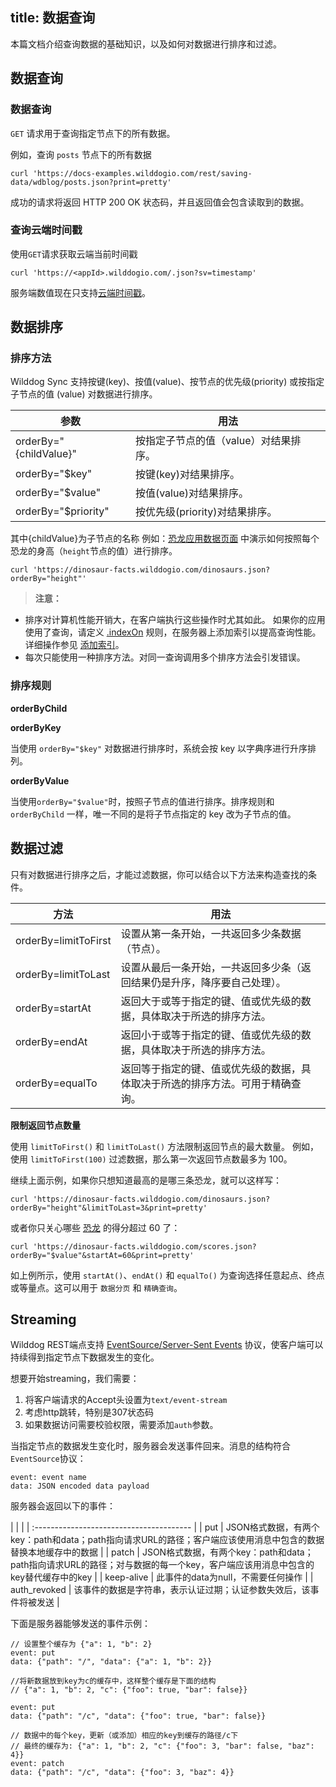 title:  数据查询
---

本篇文档介绍查询数据的基础知识，以及如何对数据进行排序和过滤。

## 数据查询

### 数据查询

`GET` 请求用于查询指定节点下的所有数据。

例如，查询 `posts` 节点下的所有数据
```
curl 'https://docs-examples.wilddogio.com/rest/saving-data/wdblog/posts.json?print=pretty'
```

成功的请求将返回 HTTP 200 OK 状态码，并且返回值会包含读取到的数据。

### 查询云端时间戳

使用`GET`请求获取云端当前时间戳

```
curl 'https://<appId>.wilddogio.com/.json?sv=timestamp'

```

服务端数值现在只支持[云端时间戳](http://baike.baidu.com/link?url=VQMFk3ej6ORZFtAhKYF5P6ow_p1XqZ5RgzFHNQFJNgc5U_DCT4nH6MVXkIvSmvO5gLP5DrB7ZsrnZc-2cT5bHa)。

## 数据排序


### 排序方法

Wilddog Sync 支持按键(key)、按值(value)、按节点的优先级(priority) 或按指定子节点的值 (value) 对数据进行排序。

参数 | 用法
----  | ----
orderBy="{childValue}" | 按指定子节点的值（value）对结果排序。
orderBy="$key" | 按键(key)对结果排序。
orderBy="$value" | 按值(value)对结果排序。
orderBy="$priority" | 按优先级(priority)对结果排序。

其中{childValue}为子节点的名称
例如：[恐龙应用数据页面](https://dinosaur-facts.wilddogio.com) 中演示如何按照每个恐龙的身高（`height`节点的值）进行排序。

```
curl 'https://dinosaur-facts.wilddogio.com/dinosaurs.json?orderBy="height"'
```



>**注意：**  
- 排序对计算机性能开销大，在客户端执行这些操作时尤其如此。 如果你的应用使用了查询，请定义 [.indexOn](/api/sync/rule.html#indexOn) 规则，在服务器上添加索引以提高查询性能。详细操作参见 [添加索引](/guide/sync/rules/guide.html#数据索引)。
- 每次只能使用一种排序方法。对同一查询调用多个排序方法会引发错误。

### 排序规则

**orderByChild**

**orderByKey**

当使用 `orderBy="$key"` 对数据进行排序时，系统会按 key 以字典序进行升序排列。

**orderByValue**

当使用`orderBy="$value"`时，按照子节点的值进行排序。排序规则和 `orderByChild` 一样，唯一不同的是将子节点指定的 key 改为子节点的值。


## 数据过滤

只有对数据进行排序之后，才能过滤数据，你可以结合以下方法来构造查找的条件。

方法 | 用法
---- | ----
orderBy=limitToFirst | 设置从第一条开始，一共返回多少条数据（节点）。
orderBy=limitToLast | 设置从最后一条开始，一共返回多少条（返回结果仍是升序，降序要自己处理）。
orderBy=startAt | 返回大于或等于指定的键、值或优先级的数据，具体取决于所选的排序方法。
orderBy=endAt | 返回小于或等于指定的键、值或优先级的数据，具体取决于所选的排序方法。
orderBy=equalTo | 返回等于指定的键、值或优先级的数据，具体取决于所选的排序方法。可用于精确查询。

**限制返回节点数量**

使用 `limitToFirst()` 和 `limitToLast()` 方法限制返回节点的最大数量。 例如，使用 `limitToFirst(100)` 过滤数据，那么第一次返回节点数最多为 100。

继续上面示例，如果你只想知道最高的是哪三条恐龙，就可以这样写：

```
curl 'https://dinosaur-facts.wilddogio.com/dinosaurs.json?orderBy="height"&limitToLast=3&print=pretty'

```

或者你只关心哪些 [恐龙](https://dinosaur-facts.wilddogio.com/scores) 的得分超过 60 了：

```
curl 'https://dinosaur-facts.wilddogio.com/scores.json?orderBy="$value"&startAt=60&print=pretty'

```

如上例所示，使用 `startAt()`、`endAt()` 和 `equalTo()` 为查询选择任意起点、终点或等量点。这可以用于 `数据分页` 和 `精确查询`。


## Streaming

Wilddog REST端点支持 [EventSource\/Server-Sent Events](http://www.w3.org/TR/eventsource/) 协议，使客户端可以持续得到指定节点下数据发生的变化。

想要开始streaming，我们需要：

1. 将客户端请求的Accept头设置为`text/event-stream`
2. 考虑http跳转，特别是307状态码
3. 如果数据访问需要校验权限，需要添加`auth`参数。

当指定节点的数据发生变化时，服务器会发送事件回来。消息的结构符合`EventSource`协议：

```
event: event name
data: JSON encoded data payload

```

服务器会返回以下的事件：

|               |                                          |
| :--------------------------------------- |
| put           | JSON格式数据，有两个key：path和data；path指向请求URL的路径；客户端应该使用消息中包含的数据替换本地缓存中的数据 |
| patch         | JSON格式数据，有两个key：path和data；path指向请求URL的路径；对与数据的每一个key，客户端应该用消息中包含的key替代缓存中的key |
| keep-alive    | 此事件的data为null，不需要任何操作                    |
| auth\_revoked | 该事件的数据是字符串，表示认证过期；认证参数失效后，该事件将被发送        |

下面是服务器能够发送的事件示例：

```
// 设置整个缓存为 {"a": 1, "b": 2}
event: put
data: {"path": "/", "data": {"a": 1, "b": 2}}

//将新数据放到key为c的缓存中，这样整个缓存是下面的结构
// {"a": 1, "b": 2, "c": {"foo": true, "bar": false}}

event: put
data: {"path": "/c", "data": {"foo": true, "bar": false}}

// 数据中的每个key，更新（或添加）相应的key到缓存的路径/c下
// 最终的缓存为: {"a": 1, "b": 2, "c": {"foo": 3, "bar": false, "baz": 4}}
event: patch
data: {"path": "/c", "data": {"foo": 3, "baz": 4}}

```

